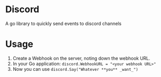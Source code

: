 # Discord

A go library to quickly send events to discord channels

# Usage

1. Create a Webhook on the server, noting down the webhook URL.
2. In your Go application: `discord.WebhookURL = "<your webhook URL>"`
3. Now you can use `discord.Say("Whatever **you** _want_")`